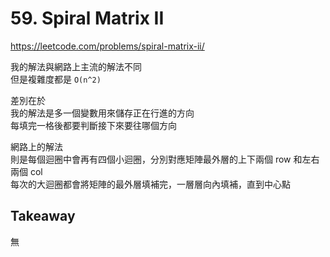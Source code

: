 # 59. Spiral Matrix II

<https://leetcode.com/problems/spiral-matrix-ii/>

我的解法與網路上主流的解法不同  
但是複雜度都是 `O(n^2)`

差別在於  
我的解法是多一個變數用來儲存正在行進的方向  
每填完一格後都要判斷接下來要往哪個方向

網路上的解法  
則是每個迴圈中會再有四個小迴圈，分別對應矩陣最外層的上下兩個 row 和左右兩個 col  
每次的大迴圈都會將矩陣的最外層填補完，一層層向內填補，直到中心點

## Takeaway

無
